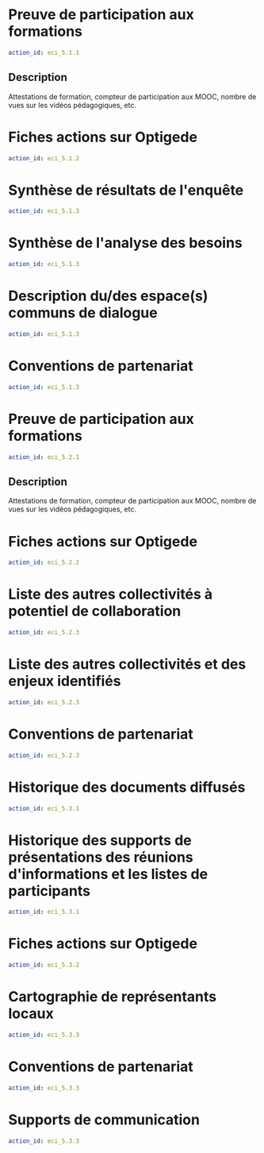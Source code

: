 # Preuve de participation aux formations 
```yaml
action_id: eci_5.1.1
```
## Description
Attestations de formation, compteur de participation aux MOOC, nombre de vues sur les vidéos pédagogiques, etc.

# Fiches actions sur Optigede
```yaml
action_id: eci_5.1.2
```

# Synthèse de résultats de l'enquête
```yaml
action_id: eci_5.1.3
```

# Synthèse de l'analyse des besoins
```yaml
action_id: eci_5.1.3
```

# Description du/des espace(s) communs de dialogue
```yaml
action_id: eci_5.1.3
```

# Conventions de partenariat
```yaml
action_id: eci_5.1.3
```

# Preuve de participation aux formations 
```yaml
action_id: eci_5.2.1
```
## Description
Attestations de formation, compteur de participation aux MOOC, nombre de vues sur les vidéos pédagogiques, etc.

# Fiches actions sur Optigede
```yaml
action_id: eci_5.2.2
```

# Liste des autres collectivités à potentiel de collaboration
```yaml
action_id: eci_5.2.3
```

# Liste des autres collectivités et des enjeux identifiés
```yaml
action_id: eci_5.2.3
```

# Conventions de partenariat
```yaml
action_id: eci_5.2.3
```

# Historique des documents diffusés
```yaml
action_id: eci_5.3.1
```

# Historique des supports de présentations des réunions d'informations et les listes de participants
```yaml
action_id: eci_5.3.1
```

# Fiches actions sur Optigede
```yaml
action_id: eci_5.3.2
```

# Cartographie de représentants locaux
```yaml
action_id: eci_5.3.3
```

# Conventions de partenariat
```yaml
action_id: eci_5.3.3
```

# Supports de communication
```yaml
action_id: eci_5.3.3
```

